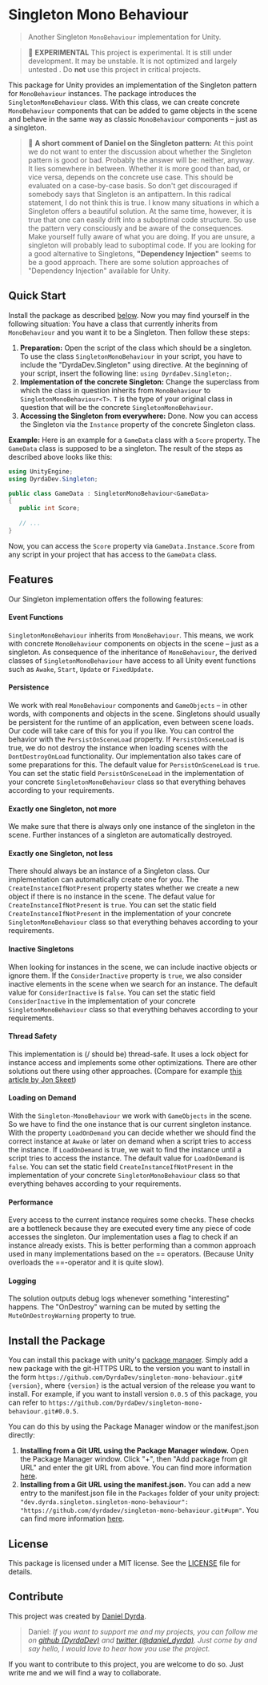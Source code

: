 # Singleton Mono Behaviour

> Another Singleton ```MonoBehaviour``` implementation for Unity. 

> 🧪 **EXPERIMENTAL** This project is experimental. It is still under development. It may be unstable. It is not optimized and largely untested . Do **not** use this project in critical projects. 

This package for Unity provides an implementation of the Singleton pattern for ```MonoBehaviour``` instances. The package introduces the ```SingletonMonoBehaviour``` class. With this class, we can create concrete ```MonoBehaviour``` components that can be added to game objects in the scene and behave in the same way as classic ```MonoBehaviour``` components – just as a singleton.

> 💭 **A short comment of Daniel on the Singleton pattern:** At this point we do not want to enter the discussion about whether the Singleton pattern is good or bad. Probably the answer will be: neither, anyway. It lies somewhere in between. Whether it is more good than bad, or vice versa, depends on the concrete use case. This should be evaluated on a case-by-case basis. So don't get discouraged if somebody says that Singleton is an antipattern. In this radical statement, I do not think this is true. I know many situations in which a Singleton offers a beautiful solution. At the same time, however, it is true that one can easily drift into a suboptimal code structure. So use the pattern very consciously and be aware of the consequences. Make yourself fully aware of what you are doing. If you are unsure, a singleton will probably lead to suboptimal code. If you are looking for a good alternative to Singletons, **"Dependency Injection"** seems to be a good approach. There are some solution approaches of "Dependency Injection" available for Unity.

## Quick Start

Install the package as described [below](#install-the-package). Now you may find yourself in the following situation: You have a class that currently inherits from ```MonoBehaviour``` and you want it to be a Singleton. Then follow these steps:

1. **Preparation:** Open the script of the class which should be a singleton. To use the class ```SingletonMonoBehaviour``` in your script, you have to include the "DyrdaDev.Singleton" using directive. At the beginning of your script, insert the following line: ```using DyrdaDev.Singleton;```.
2. **Implementation of the concrete Singleton:** Change the superclass from which the class in question inherits from ```MonoBehaviour``` to ```SingletonMonoBehaviour<T>```. ```T``` is the type of your original class in question that will be the concrete ```SingletonMonoBehaviour```.
3. **Accessing the Singleton from everywhere:** Done. Now you can access the Singleton via the ```Instance``` property of the concrete Singleton class.

**Example:** Here is an example for a ```GameData``` class with a ```Score``` property. The ```GameData``` class is supposed to be a singleton.  The result of the steps as described above looks like this:

```C#
using UnityEngine;
using DyrdaDev.Singleton;

public class GameData : SingletonMonoBehaviour<GameData>
{
   public int Score;
   
   // ...
}
```

Now, you can access the ```Score``` property via ```GameData.Instance.Score``` from any script in your project that has access to the ```GameData``` class.

## Features

Our Singleton implementation offers the following features:

#### Event Functions
```SingletonMonoBehaviour``` inherits from ```MonoBehaviour```. This means, we work with concrete ```MonoBehaviour``` components on objects in the scene – just as a singleton. As consequence of the inheritance of   ```MonoBehaviour```, the derived classes of ```SingletonMonoBehaviour``` have access to all Unity event functions such as ```Awake```, ```Start```, ```Update``` or ```FixedUpdate```.
#### Persistence
We work with real ```MonoBehaviour``` components and ```GameObjects``` – in other words, with components and objects in the scene. Singletons should usually be persistent for the runtime of an application, even between scene loads. Our code will take care of this for you if you like. You can control the behavior with the ```PersistOnSceneLoad``` property. If ```PersistOnSceneLoad``` is true, we do not destroy the instance when loading scenes with the ```DontDestroyOnLoad``` functionality. Our implementation also takes care of some preparations for this. The default value for ```PersistOnSceneLoad``` is ```true```. You can set the static field ``PersistOnSceneLoad`` in the implementation of your concrete ``SingletonMonoBehaviour`` class so that everything behaves according to your requirements.
#### Exactly one Singleton, not more
We make sure that there is always only one instance of the singleton in the scene. Further instances of a singleton are automatically destroyed.
#### Exactly one Singleton, not less
There should always be an instance of a Singleton class. Our implementation can automatically create one for you. The ```CreateInstanceIfNotPresent``` property states whether we create a new object if there is no instance in the scene. The defaut value for ```CreateInstanceIfNotPresent``` is ```true```. You can set the static field ```CreateInstanceIfNotPresent``` in the implementation of your concrete ```SingletonMonoBehaviour``` class so that everything behaves according to your requirements.
#### Inactive Singletons
When looking for instances in the scene, we can include inactive objects or ignore them. If the ```ConsiderInactive``` property is ```true```, we also consider inactive elements in the scene when we search for an instance. The default value for ```ConsiderInactive``` is ```false```. You can set the static field ```ConsiderInactive``` in the implementation of your concrete ```SingletonMonoBehaviour``` class so that everything behaves according to your requirements.
#### Thread Safety
This implementation is (/ should be) thread-safe. It uses a lock object for instance access and implements some other optimizations. There are other solutions out there using other approaches. (Compare for example [this article by Jon Skeet](https://csharpindepth.com/Articles/Singleton))
#### Loading on Demand
With the ```Singleton-MonoBehaviour``` we work with ```GameObjects``` in the scene. So we have to find the one instance that is our current singleton instance. With the property ```LoadOnDemand``` you can decide whether we should find the correct instance at ```Awake``` or later on demand when a script tries to access the instance. If ```LoadOnDemand``` is true, we wait to find the instance until a script tries to access the instance. The default value for ```LoadOnDemand``` is ```false```. You can set the static field ```CreateInstanceIfNotPresent``` in the implementation of your concrete ```SingletonMonoBehaviour``` class so that everything behaves according to your requirements.
#### Performance
Every access to the current instance requires some checks. These checks are a bottleneck because they are executed every time any piece of code accesses the singleton. Our implementation uses a flag to check if an instance already exists. This is better performing than a common approach used in many implementations based on the == operators. (Because Unity overloads the ==-operator and it is quite slow).
#### Logging
The solution outputs debug logs whenever something "interesting" happens. The "OnDestroy" warning can be muted by setting the ```MuteOnDestroyWarning``` property to true.


## Install the Package

You can install this package with unity's [package manager](https://docs.unity3d.com/Manual/PackagesList.html). Simply add a new package with the git-HTTPS URL to the version you want to install in the form ```https://github.com/DyrdaDev/singleton-mono-behaviour.git#{version}```, where ```{version}``` is the actual version of the release you want to install. For example, if you want to install version ```0.0.5``` of this package, you can refer to ```https://github.com/DyrdaDev/singleton-mono-behaviour.git#0.0.5```.

You can do this by using the Package Manager window or the manifest.json directly:

1. **Installing from a Git URL using the Package Manager window.** Open the Package Manager window. Click "+", then "Add package from git URL" and enter the git URL from above. You can find more information [here](https://docs.unity3d.com/Manual/upm-ui-giturl.html).
2. **Installing from a Git URL using the manifest.json.** You can add a new entry to the manifest.json file in the ``Packages`` folder of your unity project: ```"dev.dyrda.singleton.singleton-mono-behaviour": "https://github.com/dyrdadev/singleton-mono-behaviour.git#upm"```. You can find more information [here](https://docs.unity3d.com/Manual/upm-git.html).

## License

This package is licensed under a MIT license. See the [LICENSE](/LICENSE.md) file for details. 

## Contribute

This project was created by [Daniel Dyrda](https://dyrda.io).

> Daniel: _If you want to support me and my projects, you can follow me on [github (DyrdaDev)](https://github.com/DyrdaDev) and [twitter (@daniel_dyrda)](https://twitter.com/daniel_dyrda). Just come by and say hello, I would love to hear how you use the project._

If you want to contribute to this project, you are welcome to do so. Just write me and we will find a way to collaborate.
